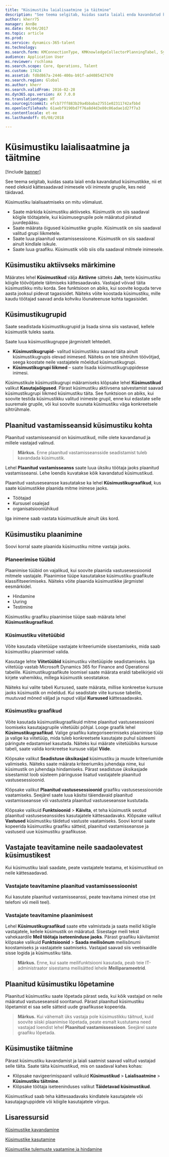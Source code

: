 ```yaml
---
title: "Küsimustiku laialisaatmine ja täitmine"
description: "See teema selgitab, kuidas saata laiali enda kavandatud küsimustikke, nii et need oleksid kättesaadavad inimesele või inimeste grupile, kes neid täidavad."
author: kherr75
manager: AnnBe
ms.date: 04/04/2017
ms.topic: article
ms.prod: 
ms.service: dynamics-365-talent
ms.technology: 
ms.search.form: KMConnectionType, KMKnowledgeCollectorPlanningTabel, SysEmailParameters
audience: Application User
ms.reviewer: rschloma
ms.search.scope: Core, Operations, Talent
ms.custom: 17424
ms.assetid: fd8d867a-2446-400a-b91f-ad4085427470
ms.search.region: Global
ms.author: kherr
ms.search.validFrom: 2016-02-28
ms.dyn365.ops.version: AX 7.0.0
ms.translationtype: HT
ms.sourcegitcommit: efcb77ff883b29a4bbaba27551e02311742afbbd
ms.openlocfilehash: 61aebf9190bd7f76a8d4d3e80c06adae1d27f7a3
ms.contentlocale: et-ee
ms.lasthandoff: 05/08/2018

---
```


# <a name="distribute-and-complete-a-questionnaire"></a>Küsimustiku laialisaatmine ja täitmine

[!include [banner](includes/banner.md)]

See teema selgitab, kuidas saata laiali enda kavandatud küsimustikke, nii et need oleksid kättesaadavad inimesele või inimeste grupile, kes neid täidavad. 

Küsimustiku laialisaatmiseks on mitu võimalust.

-   Saate märkida küsimustiku aktiivseks. Küsimustik on siis saadaval kõigile töötajatele, kui küsimusegrupile pole määratud piiratud juurdepääsu.
-   Saate määrata õigused küsimustike grupile. Küsimustik on siis saadaval valitud grupi liikmetele.
-   Saate luua plaanitud vastamissessioone. Küsimustik on siis saadaval ainult kindlale isikule.
-   Saate luua graafiku. Küsimustik võib siis olla saadaval mitmele inimesele.

## <a name="marking-a-questionnaire-as-active"></a>Küsimustiku aktiivseks märkimine
Määrates lehel **Küsimustikud** välja **Aktiivne** sätteks **Jah**, teete küsimustiku kõigile töövõtjatele täitmiseks kättesaadavaks. Vastajad võivad täita küsimustikku mitu korda. See funktsioon on abiks, kui soovite koguda terve aasta jooksul pidevat tagasisidet. Näiteks võite koostada küsimustiku, mille kaudu töötajad saavad anda kohviku lõunateenuse kohta tagasisidet.

## <a name="questionnaire-groups"></a>Küsimustikugrupid
Saate seadistada küsimustikugrupid ja lisada sinna siis vastavad, kellele küsimustik tuleks saata. 

Saate luua küsimustikugruppe järgmistelt lehtedelt.

-   **Küsimustikugrupid**– valitud küsimustikku saavad täita ainult küsimustikugrupis olevad inimesed. Näiteks on teie sihtrühm töövõtjad, seega koostate neile vastajatele mõeldud küsimustikugrupi.
-   **Küsimustikugrupi liikmed** – saate lisada küsimustikugruppidesse inimesi.

Küsimustikule küsimustikugrupi määramiseks klõpsake lehel **Küsimustikud** valikut **Kasutajaõigused**. Pärast küsimustiku aktiivsena salvestamist saavad küsimustikugrupi liikmed küsimustiku täita. See funktsioon on abiks, kui soovite testida küsimustikku valitud inimeste grupil, enne kui edastate selle suuremale grupile, või kui soovite suunata küsimustiku väga konkreetsele sihtrühmale.

## <a name="planned-answer-sessions-in-a-questionnaire"></a>Plaanitud vastamisseansid küsimustiku kohta
Plaanitud vastamisseansid on küsimustikud, mille olete kavandanud ja millele vastajad valinud. 

> **Märkus.** Enne plaanitud vastamisseansside seadistamist tuleb kavandada küsimustik. 

Lehel **Plaanitud vastamisseanss** saate luua üksiku töötaja jaoks plaanitud vastamisseansi. Lehe loendis kuvatakse kõik kavandatud küsimustikud. 

Plaanitud vastuseseansse kasutatakse ka lehel **Küsimustikugraafikud**, kus saate küsimustikke plaanida mitme inimese jaoks.

-   Töötajad
-   Kursusel osalejad
-   organisatsiooniühikud

Iga inimene saab vastata küsimustikule ainult üks kord.

## <a name="scheduling-a-questionnaire"></a>Küsimustiku plaanimine
Soovi korral saate plaanida küsimustiku mitme vastaja jaoks.

### <a name="planning-types"></a>Planeerimise tüübid

Plaanimise tüübid on vajalikud, kui soovite plaanida vastusesessioonid mitmele vastajale. Plaanimise tüüpe kasutatakse küsimustiku graafikute klassifitseerimiseks. Näiteks võite plaanida küsimustikke järgmistel eesmärkidel.

-   Hindamine
-   Uuring
-   Testimine

Küsimustiku graafiku plaanimise tüüpe saab määrata lehel **Küsimustikugraafikud**.

### <a name="reference-types-for-questionnaire"></a>Küsimustiku viitetüübid

Võite kasutada viitetüüpe vastajate kriteeriumide sisestamiseks, mida saab küsimustiku plaanimisel valida. 

Kasutage lehte **Viitetüübid** küsimustiku viitetüüpide seadistamiseks. Iga viitetüüp vastab Microsoft Dynamics 365 for Finance and Operationsi tabelile. Küsimustikugraafikute loomisel saate määrata eraldi tabelikirjeid või kirjete vahemikku, millega küsimustik seostatakse. 

Näiteks kui valite tabeli Kursused, saate määrata, millise konkreetse kursuse jaoks küsimustik on mõeldud. Kui seadistate viite kursuse tabelile, muutuvad mõned väljad ja nupud väljal **Kursused** kättesaadavaks.

### <a name="questionnaire-schedules"></a>Küsimustiku graafikud

Võite kasutada küsimustikugraafikuid mitme plaanitud vastusesessiooni loomiseks kasutajagrupile viitetüübi põhjal. Looge graafik lehel **Küsimustikugraafikud**. Valige graafiku kategoriseerimiseks plaanimise tüüp ja valige ka viitetüüp, mida tuleb konkreetsete kasutajate puhul süsteemi päringute edastamisel kasutada. Näiteks kui määrate viitetüübiks kursuse tabeli, saate valida konkreetse kursuse väljal **Viide**. 

Klõpsake valikut **Seadistuse üksikasjad** küsimustiku ja muude kriteeriumide valimiseks. Näiteks saate määrata kriteeriumiks juhendaja nime, kui küsimustik on juhendaja hindamiseks. Pärast seadistuse üksikasjade sisestamist loob süsteem päringusse lisatud vastajatele plaanitud vastusesessioonid. 

Klõpsake valikut **Plaanitud vastusesessioonid** graafiku vastusesessioonide vaatamiseks. Seejärel saate luua käsitsi täiendavaid plaanitud vastamisseansse või vastusteta plaanitud vastuseseansse kustutada. 

Klõpsake valikuid **Funktsioonid** &gt; **Käivita**, et teha küsimustik seotud plaanitud vastuseseanssides kasutajatele kättesaadavaks. Klõpsake valikut **Vastused** küsimustiku täidetud vastuste vaatamiseks. Soovi korral saate kopeerida küsimustiku graafiku sätteid, plaanitud vastamisseansse ja vastuseid uue küsimustiku graafikusse.

## <a name="notifying-respondents-about-questionnaires-that-are-available-to-them"></a>Vastajate teavitamine neile saadaolevatest küsimustikest
Kui küsimustiku laiali saadate, peate vastajatele teatama, et küsimustikud on neile kättesaadavad. 

### <a name="notifying-respondents-about-a-planned-answer-session"></a>Vastajate teavitamine plaanitud vastamissessioonist

Kui kasutate plaanitud vastamisseanssi, peate teavitama inimest otse (nt telefoni või meili teel).

### <a name="notifying-respondents-about-a-scheduling"></a>Vastajate teavitamine plaanimisest

Lehel **Küsimustikugraafikud** saate ette valmistada ja saata meilid kõigile vastajatele, kellele küsimustik on määratud. Sisestage meili tekst vahekaardile **Meil töötaja iseteeninduse jaoks**. Pärast graafiku käivitamist klõpsake valikuid **Funktsioonid** &gt; **Saada meilisõnum** meilisõnumi koostamiseks ja vastajatele saatmiseks. Vastajad saavad siis veebisaidile sisse logida ja küsimustiku täita. 

> **Märkus.** Enne, kui saate meilifunktsiooni kasutada, peab teie IT-administraator sisestama meilisätted lehele **Meiliparameetrid**.

## <a name="ending-a-scheduled-questionnaire"></a>Plaanitud küsimustiku lõpetamine
Plaanitud küsimustiku saate lõpetada pärast seda, kui kõik vastajad on neile määratud vastuseseansid sooritanud. Pärast plaanitud küsimustiku lõpetamist ei saa selle sätteid uude graafikusse kopeerida. 

> **Märkus.** Kui vähemalt üks vastaja pole küsimustikku täitnud, kuid soovite siiski plaanimise lõpetada, peate esmalt kustutama need vastajad loendist lehel **Plaanitud vastamissessioon**. Seejärel saate graafiku lõpetada.

## <a name="completing-questionnaires"></a>Küsimustike täitmine
Pärast küsimustiku kavandamist ja laiali saatmist saavad valitud vastajad selle täita. Saate täita küsimustikud, mis on saadaval kahes kohas:

-   Klõpsake navigeerimispaanil valikuid **Küsimustikud** &gt; **Laialisaatmine** &gt; **Küsimustiku täitmine**.
-   Klõpsake töötaja iseteeninduses valikut **Täidetavad küsimustikud**.

Küsimustikud saab teha kättesaadavaks kindlatele kasutajatele või kasutajagruppidele või kõigile kasutajatele võrgus.

<a name="additional-resources"></a>Lisaressursid
--------

[Küsimustike kavandamine](design-questionnaires.md)

[Küsimustike kasutamine](questionnaires.md)

[Küsimustike tulemuste vaatamine ja hindamine](evaluate-questionnaire-results.md)



